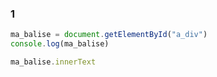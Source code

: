 ### 1
```js
ma_balise = document.getElementById("a_div")
console.log(ma_balise)

ma_balise.innerText
```

